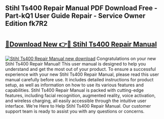 ## Stihl Ts400 Repair Manual PDF Download Free - Part-kQ1 User Guide Repair - Service Owner Edition fk7R2

# <h2><a href="http://cf12928.oget.top/?id=Stihl+Ts400+Repair+Manual">🔗Download New 👉🔴 Stihl Ts400 Repair Manual</a></h2>

[![Stihl Ts400 Repair Manual new download](https://i.imgur.com/5g1atiW.png)](http://cf12928.oget.top/?id=Stihl+Ts400+Repair+Manual)
Congratulations on your new Stihl Ts400 Repair Manual! This user manual is designed to help you understand and get the most out of your product. To ensure a successful experience with your new Stihl Ts400 Repair Manual, please read this user manual carefully before use. It includes detailed instructions for product setup, as well as information on how to use its various features and capabilities. Stihl Ts400 Repair Manual is packed with cutting-edge features, including facial recognition, augmented reality, voice activation, and wireless charging, all easily accessible through the intuitive user interface. We're Here to Help Stihl Ts400 Repair Manual. Our customer support team is ready to assist you with any questions or concerns.
